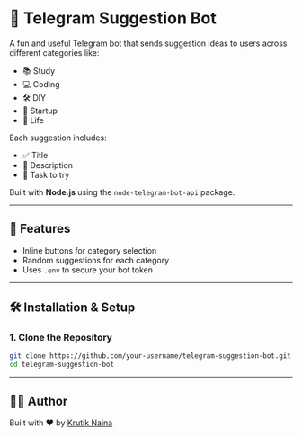 # 🤖 Telegram Suggestion Bot

A fun and useful Telegram bot that sends suggestion ideas to users across different categories like:

- 📚 Study
- 💻 Coding
- 🛠 DIY
- 🚀 Startup
- 🧘 Life

Each suggestion includes:
- ✅ Title
- 📝 Description
- 📌 Task to try

Built with **Node.js** using the `node-telegram-bot-api` package.

---

## 🚀 Features

- Inline buttons for category selection
- Random suggestions for each category
- Uses `.env` to secure your bot token

---

## 🛠 Installation & Setup

### 1. Clone the Repository

```bash
git clone https://github.com/your-username/telegram-suggestion-bot.git
cd telegram-suggestion-bot
```

---

## 👨‍💻 Author
Built with ❤️ by [Krutik Naina](https://krutiknaina.com/)
